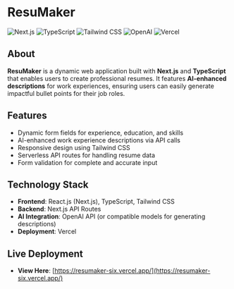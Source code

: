 # ResuMaker

![Next.js](https://img.shields.io/badge/Next.js-000000?logo=next.js&logoColor=white&style=for-the-badge)
![TypeScript](https://img.shields.io/badge/TypeScript-3178C6?logo=typescript&logoColor=white&style=for-the-badge)
![Tailwind CSS](https://img.shields.io/badge/TailwindCSS-06B6D4?logo=tailwindcss&logoColor=white&style=for-the-badge)
![OpenAI](https://img.shields.io/badge/OpenAI%20API-412991?logo=openai&logoColor=white&style=for-the-badge)
![Vercel](https://img.shields.io/badge/Vercel-000000?logo=vercel&logoColor=white&style=for-the-badge)

## About

**ResuMaker** is a dynamic web application built with **Next.js** and **TypeScript** that enables users to create professional resumes. It features **AI-enhanced descriptions** for work experiences, ensuring users can easily generate impactful bullet points for their job roles.

## Features

- Dynamic form fields for experience, education, and skills  
- AI-enhanced work experience descriptions via API calls  
- Responsive design using Tailwind CSS  
- Serverless API routes for handling resume data  
- Form validation for complete and accurate input

## Technology Stack

- **Frontend**: React.js (Next.js), TypeScript, Tailwind CSS  
- **Backend**: Next.js API Routes  
- **AI Integration**: OpenAI API (or compatible models for generating descriptions)  
- **Deployment**: Vercel

## Live Deployment

- **View Here**: [https://resumaker-six.vercel.app/](https://resumaker-six.vercel.app/)
